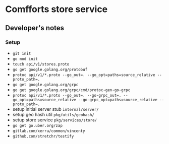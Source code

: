 # Comfforts store service

## Developer's notes

### Setup

- `git init`
- `go mod init`
- `touch api/v1/stores.proto`
- `go get google.golang.org/protobuf`
- `protoc api/v1/*.proto --go_out=. --go_opt=paths=source_relative --proto_path=.`
- `go get google.golang.org/grpc`
- `go get google.golang.org/grpc/cmd/protoc-gen-go-grpc`
- `protoc api/v1/*.proto --go_out=. --go-grpc_out=. --go_opt=paths=source_relative --go-grpc_opt=paths=source_relative --proto_path=.`
- setup initial server stub `internal/server/`
- setup geo hash util `pkg/utils/geohash/`
- setup store service `pkg/services/store/`
- `go get go.uber.org/zap`
- `gitlab.com/xerra/common/vincenty`
- `github.com/stretchr/testify`